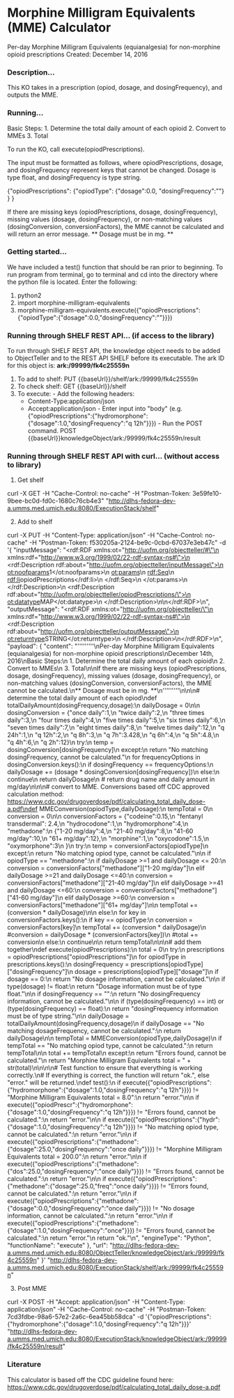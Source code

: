 # Morphine Milligram Equivalents (MME) Calculator
Per-day Morphine Milligram Equivalents (equianalgesia) for non-morphine opioid prescriptions
Created: December 14, 2016

### Description...
This KO takes in a prescription (opiod, dosage, and dosingFrequency), and outputs the MME.

### Running...
Basic Steps:
    1. Determine the total daily amount of each opioid
    2. Convert to MMEs
    3. Total

To run the KO, call execute(opiodPrescriptions).

The input must be formatted as follows, where opiodPrescriptions, dosage, and dosingFrequency represent keys that cannot be changed. Dosage is type float, and dosingFrequency is type string.

  {"opiodPrescriptions":
  	{"opiodType":
  		{"dosage":0.0,
  		"dosingFrequency":""}
  	}
  }

If there are missing keys (opiodPrescriptions, dosage, dosingFrequency), missing values (dosage, dosingFrequency), or non-matching values (dosingConversion, conversionFactors), the MME cannot be calculated and will return an error message.
** Dosage must be in mg. **

### Getting started...
We have included a test() function that should be ran prior to beginning. To run program from terminal, go to terminal and cd into the directory where the python file is located. Enter the following:

1. python2
2. import morphine-milligram-equivalents
3. morphine-milligram-equivalents.execute({"opiodPrescriptions":{"opiodType":{"dosage":0.0,"dosingFrequency":""}}})

### Running through SHELF REST API... (if access to the library)
  To run through SHELF REST API, the knowledge object needs to be added to ObjectTeller and to the REST API SHELF before its executable. The ark ID for this object is: **ark:/99999/fk4c25559n**

  1. To add to shelf: PUT {{baseUrl}}/shelf/ark:/99999/fk4c25559n
  2. To check shelf: GET {{baseUrl}}/shelf
  3. To execute:
    - Add the following headers:
      - Content-Type:application/json
      - Accept:application/json
    - Enter input into "body" (e.g. {"opiodPrescriptions":{"hydromorphone":{"dosage":1.0,"dosingFrequency":"q 12h"}}})
    - Run the POST command. POST {{baseUrl}}knowledgeObject/ark:/99999/fk4c25559n/result

### Running through SHELF REST API with curl... (without access to library)
  1. Get shelf

  curl -X GET -H "Cache-Control: no-cache" -H "Postman-Token: 3e59fe10-9bee-bc0d-fd0c-1680c76cb4e3" "http://dlhs-fedora-dev-a.umms.med.umich.edu:8080/ExecutionStack/shelf"

  2. Add to shelf

  curl -X PUT -H "Content-Type: application/json" -H "Cache-Control: no-cache" -H "Postman-Token: f530205a-2124-be9c-0cbd-67037e3eb47c" -d '{
  "inputMessage": "<rdf:RDF xmlns:ot=\"http://uofm.org/objectteller/#\"\n         xmlns:rdf=\"http://www.w3.org/1999/02/22-rdf-syntax-ns#\">\n    <rdf:Description rdf:about=\"http://uofm.org/objectteller/inputMessage\">\n        <ot:noofparams>1</ot:noofparams>\n        <ot:params>\n            <rdf:Seq>\n                <rdf:li>opiodPrescriptions</rdf:li>\n            </rdf:Seq>\n        </ot:params>\n    </rdf:Description>\n    <rdf:Description rdf:about=\"http://uofm.org/objectteller/opiodPrescriptions/\">\n        <ot:datatype>MAP</ot:datatype>\n    </rdf:Description>\n\n</rdf:RDF>\n",
  "outputMessage": "<rdf:RDF xmlns:ot=\"http://uofm.org/objectteller/\"\n  xmlns:rdf=\"http://www.w3.org/1999/02/22-rdf-syntax-ns#\">\n  <rdf:Description rdf:about=\"http://uofm.org/objectteller/outputMessage\">\n    <ot:returntype>STRING</ot:returntype>\n  </rdf:Description>\n</rdf:RDF>\n",
  "payload": {
    "content": "'\'''\'''\''\nPer-day Morphine Milligram Equivalents (equianalgesia) for non-morphine opioid prescriptions\nDecember 14th, 2016\nBasic Steps:\n    1. Determine the total daily amount of each opioid\n    2. Convert to MMEs\n    3. Total\n\nIf there are missing keys (opiodPrescriptions, dosage, dosingFrequency), missing values (dosage, dosingFrequency), or non-matching values (dosingConversion, conversionFactors), the MME cannot be calculated.\n** Dosage must be in mg. **\n'\'''\'''\''\n\n\n# determine the total daily amount of each opiod\ndef totalDailyAmount(dosingFrequency,dosage):\n    dailyDosage = 0\n\n    dosingConversion = {\"once daily\":1,\n                        \"twice daily\":2,\n                        \"three times daily\":3,\n                        \"four times daily\":4,\n                        \"five times daily\":5,\n                        \"six times daily\":6,\n                        \"seven times daily\":7,\n                        \"eight times daily\":8,\n                        \"twelve times daily\":12,\n                        \"q 24h\":1,\n                        \"q 12h\":2,\n                        \"q 8h\":3,\n                        \"q 7h\":3.428,\n                        \"q 6h\":4,\n                        \"q 5h\":4.8,\n                        \"q 4h\":6,\n                        \"q 2h\":12}\n    try:\n        temp = dosingConversion[dosingFrequency]\n    except:\n        return \"No matching dosingFrequency, cannot be calculated.\"\n    for frequencyOptions in dosingConversion.keys():\n        if dosingFrequency == frequencyOptions:\n            dailyDosage += (dosage * dosingConversion[dosingFrequency])\n        else:\n            continue\n    return dailyDosage\n    # return drug name and daily amount in mg/day\n\n\n# convert to MME. Conversions based off CDC approved calculation method: https://www.cdc.gov/drugoverdose/pdf/calculating_total_daily_dose-a.pdf\ndef MMEConversion(opiodType,dailyDosage):\n    tempTotal = 0\n    conversion = 0\n\n    conversionFactors = {\"codeine\":0.15,\n                        \"fentanyl transdermal\": 2.4,\n                        \"hydrocodone\":1,\n                        \"hydromorphone\":4,\n                        \"methadone\":\n                            {\"1-20 mg/day\":4,\n                            \"21-40 mg/day\":8,\n                            \"41-60 mg/day\":10,\n                            \"61+ mg/day\":12},\n                        \"morphine\":1,\n                        \"oxycodone\":1.5,\n                        \"oxymorphone\":3\n                        }\n    try:\n        temp = conversionFactors[opiodType]\n    except:\n        return \"No matching opiod type, cannot be calculated.\"\n\n    if opiodType == \"methadone\":\n        if dailyDosage >=1 and dailyDosage <= 20:\n            conversion = conversionFactors[\"methadone\"][\"1-20 mg/day\"]\n        elif dailyDosage >=21 and dailyDosage <=40:\n            conversion = conversionFactors[\"methadone\"][\"21-40 mg/day\"]\n        elif dailyDosage >=41 and dailyDosage <=60:\n            conversion = conversionFactors[\"methadone\"][\"41-60 mg/day\"]\n        elif dailyDosage >=60:\n            conversion = conversionFactors[\"methadone\"][\"61+ mg/day\"]\n\n        tempTotal += (conversion * dailyDosage)\n\n    else:\n        for key in conversionFactors.keys():\n            if key == opiodType:\n                conversion = conversionFactors[key]\n                tempTotal += (conversion * dailyDosage)\n                #conversion = dailyDosage * (conversionFactors[key])\n                #total += conversion\n            else:\n                continue\n\n    return tempTotal\n\n\n# add them together\ndef execute(opiodPrescriptions):\n    total = 0\n    try:\n        prescriptions = opiodPrescriptions[\"opiodPrescriptions\"]\n        for opiodType in prescriptions.keys():\n            dosingFrequency = prescriptions[opiodType][\"dosingFrequency\"]\n            dosage = prescriptions[opiodType][\"dosage\"]\n            if dosage == 0:\n                return \"No dosage information, cannot be calculated.\"\n\n            if type(dosage) != float:\n                return \"Dosage information must be of type float.\"\n\n            if dosingFrequency == \"\":\n                return \"No dosingFrequency information, cannot be calculated.\"\n\n            if (type(dosingFrequency) == int) or (type(dosingFrequency) == float):\n                return \"dosingFrequency information must be of type string.\"\n\n            dailyDosage = totalDailyAmount(dosingFrequency,dosage)\n            if dailyDosage == \"No matching dosageFrequency, cannot be calculated.\":\n                return dailyDosage\n\n            tempTotal = MMEConversion(opiodType,dailyDosage)\n            if tempTotal == \"No matching opiod type, cannot be calculated.\":\n                return tempTotal\n\n            total += tempTotal\n    except:\n        return \"Errors found, cannot be calculated.\"\n    return \"Morphine Milligram Equivalents total = \" + str(total)\n\n\n\n# Test function to ensure that everything is working correctly.\n# If everything is correct, the function will return \"ok.\", else \"error.\" will be returned.\ndef test():\n    if execute({\"opiodPrescriptions\":{\"hydromorphone\":{\"dosage\":1.0,\"dosingFrequency\":\"q 12h\"}}}) != \"Morphine Milligram Equivalents total = 8.0\":\n        return \"error.\"\n\n    if execute({\"opiodPrescr\":{\"hydromorphone\":{\"dosage\":1.0,\"dosingFrequency\":\"q 12h\"}}}) != \"Errors found, cannot be calculated.\":\n        return \"error.\"\n\n    if execute({\"opiodPrescriptions\":{\"hydr\":{\"dosage\":1.0,\"dosingFrequency\":\"q 12h\"}}}) != \"No matching opiod type, cannot be calculated.\":\n        return \"error.\"\n\n    if execute({\"opiodPrescriptions\":{\"methadone\":{\"dosage\":25.0,\"dosingFrequency\":\"once daily\"}}}) != \"Morphine Milligram Equivalents total = 200.0\":\n        return \"error.\"\n\n    if execute({\"opiodPrescriptions\":{\"methadone\":{\"dos\":25.0,\"dosingFrequency\":\"once daily\"}}}) != \"Errors found, cannot be calculated.\":\n        return \"error.\"\n\n    if execute({\"opiodPrescriptions\":{\"methadone\":{\"dosage\":25.0,\"freq\":\"once daily\"}}}) != \"Errors found, cannot be calculated.\":\n        return \"error.\"\n\n    if execute({\"opiodPrescriptions\":{\"methadone\":{\"dosage\":0.0,\"dosingFrequency\":\"once daily\"}}}) != \"No dosage information, cannot be calculated.\":\n        return \"error.\"\n\n    if execute({\"opiodPrescriptions\":{\"methadone\":{\"dosage\":1.0,\"dosingFrequency\":\"once\"}}}) != \"Errors found, cannot be calculated.\":\n        return \"error.\"\n    return \"ok.\"\n",
    "engineType": "Python",
    "functionName": "execute"
  },
  "url": "http://dlhs-fedora-dev-a.umms.med.umich.edu:8080/ObjectTeller/knowledgeObject/ark:/99999/fk4c25559n"
}' "http://dlhs-fedora-dev-a.umms.med.umich.edu:8080/ExecutionStack/shelf/ark:/99999/fk4c25559n"

  3. Post MME

  curl -X POST -H "Accept: application/json" -H "Content-Type: application/json" -H "Cache-Control: no-cache" -H "Postman-Token: 7cd3fdbe-98a6-57e2-2a6c-6ea45bb58dca" -d '{"opiodPrescriptions":{"hydromorphone":{"dosage":1.0,"dosingFrequency":"q 12h"}}}' "http://dlhs-fedora-dev-a.umms.med.umich.edu:8080/ExecutionStack/knowledgeObject/ark:/99999/fk4c25559n/result"
### Literature
This calculator is based off the CDC guideline found here: https://www.cdc.gov/drugoverdose/pdf/calculating_total_daily_dose-a.pdf
